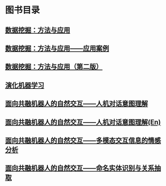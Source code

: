 # 图书目录

## [数据挖掘：方法与应用](DataMining-MethodologyandApplications)

## [数据挖掘：方法与应用——应用案例](DataMining-MethodsandApplications-ApplicationCases)

## [数据挖掘：方法与应用（第二版）](DataMining-MethodologyandApplications(2ndedition))

## [演化机器学习](演化机器学习) 

## [面向共融机器人的自然交互——人机对话意图理解](面向智能机器人的自然交互——人机对话意图理解)

## [面向共融机器人的自然交互——人机对话意图理解(En)](Intent-Recognition-for-Human-Machine-Interactions)

## [面向共融机器人的自然交互——多模态交互信息的情感分析](面向共融机器人的自然交互——多模态交互信息的情感分析)

## [面向共融机器人的自然交互——命名实体识别与关系抽取](面向共融机器人的自然交互——命名实体识别与关系抽取)